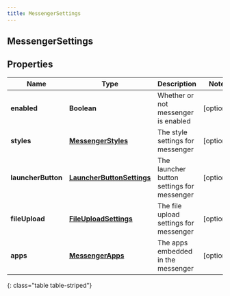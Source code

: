 ```yaml
---
title: MessengerSettings
---
```


## MessengerSettings

## Properties

| Name               | Type                                                                         | Description                                | Notes      |
| ------------------ | ---------------------------------------------------------------------------- | ------------------------------------------ | ---------- |
| **enabled**        | <!----><!---->**Boolean**<!---->                                             | Whether or not messenger is enabled        | [optional] |
| **styles**         | <!----><!---->[**MessengerStyles**](MessengerStyles.md)<!---->               | The style settings for messenger           | [optional] |
| **launcherButton** | <!----><!---->[**LauncherButtonSettings**](LauncherButtonSettings.md)<!----> | The launcher button settings for messenger | [optional] |
| **fileUpload**     | <!----><!---->[**FileUploadSettings**](FileUploadSettings.md)<!---->         | The file upload settings for messenger     | [optional] |
| **apps**           | <!----><!---->[**MessengerApps**](MessengerApps.md)<!---->                   | The apps embedded in the messenger         | [optional] |

{: class="table table-striped"}
